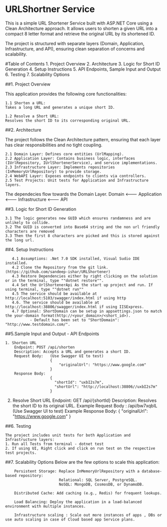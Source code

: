 # URLShortner Service

This is a simple URL Shortener Service built with ASP.NET Core using a Clean Architecture approach. It allows users to shorten a given URL into a compact  8 letter format
and retrieve the original URL by its shortened ID.

The project is structured with separate layers (Domain, Application, Infrastructure, and API), ensuring clean separation of concerns and scalability.

#Table of Contents
	1. Project Overview
	2. Architecture
	3. Logic for Short ID Generation
	4. Setup Instructions
	5. API Endpoints, Sample Input and Output
	6. Testing
	7. Scalability Options

##1. Project Overview

This application provides the following core functionalities:

	1.1 Shorten a URL:
	Takes a long URL and generates a unique short ID.

	1.2 Resolve a Short URL:
	Resolves the short ID to its corresponding original URL.

##2. Architecture

The project follows the Clean Architecture pattern, ensuring that each layer has clear responsibilities and no tight coupling.

	2.1 Domain Layer: Defines core entities (UrlMapping).
	2.2 Application Layer: Contains business logic, interfaces (IUrlRepository, IUrlShortenerService), and service implementations.
	2.3 Infrastructure Layer: Implements repositories (InMemoryUrlRepository) to provide storage.
	2.4 WebAPI Layer: Exposes endpoints to clients via controllers.
	2.5 Test Projects: Unit tests for Application and Infrastructure layers.

The dependecies flow towards the Domain Layer.
	Domain <--- Application <--- Infrastructure <--- API

##3. Logic for Short ID Generation


	3.1 The logic generates new GUID which ensures randamness and are unlikely to collide. 
	3.2 The GUID is converted into Base64 string and the non url friendly characters are removed
	3.3 Then the first 8 characters are picked and this is stored against the long url.

##4. Setup Instructions


       4.1 Assumptions: .Net 7.0 SDK installed, Visual Sudio IDE installed.
       4.2 Clone the Repository from the git link. (https://github.com/sandeep-ishar/URLShortener)
       4.3 Restore Dependencies either by right clicking on the solution or in the terminal, type ""dotnet restore"".
       4.4 Set the UrlShortenerApi As the start up project and run. If using terminal, type ""dotnet run""
       4.5 The service should be available at  http://localhost:5103/swagger/index.html if using http
       4.6. The service should be available at http://localhost:38806/swagger/index.html if using IISExpress.
       4.7 Optional: ShortDomain can be setup in appsettings.json to match the your-domain format(http://<your_domain>/<short_id>).
	           - Default has been set to "ShortDomain": "http://www.testdomain.com/".		

##5.Sample Input and Output  - API Endpoints 


	1. Shorten URL
		Endpoint: POST /api/shorten
		Description: Accepts a URL and generates a short ID.
		Request Body:   (Use Swagger UI to test)
						{
							"originalUrl": "https://www.google.com"
						}
		Response Body: 
						{
						  "shortId": "uxbI2s7m",
						  "shortUrl": "http://localhost:38806//uxbI2s7m"
						}
   2. Resolve Short URL
		Endpoint: GET /api/{shortId}
		Description: Resolves the short ID to its original URL.
		Example Request Body : /api/bw7xqbIL (Use Swagger UI to test)
		Example Response Body:
		              {
						"originalUrl": "https://www.google.com"
         		      }

##6. Testing


	The project includes unit tests for both Application and Infrastructure layers:
	1. Run all Tests from terminal - dotnet test
	2. If using UI, Right click and click on run test on the respective test projects.

##7. Scalability Options
     Below are the few options to scale this application:

		Persistent Storage: Replace InMemoryUrlRepository with a database-based repository:
							Relational: SQL Server, PostgreSQL.
							NoSQL: MongoDB, CosmosDB, or DynamoDB.
		
		Distributed Cache: Add caching (e.g., Redis) for frequent lookups.

		Load Balancing: Deploy the application in a load-balanced environment with multiple instances.

		Infrastructure scaling : Scale out more instances of apps , DBs or use auto scaling in case of Cloud based app Service plans.
  
